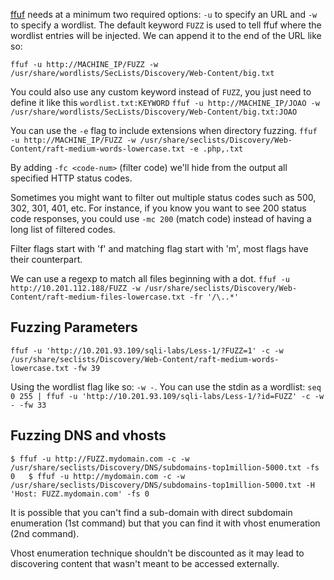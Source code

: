[ffuf](https://github.com/ffuf/ffuf) needs at a minimum two required options: `-u` to specify an URL and `-w` to specify a wordlist. The default keyword `FUZZ` is used to tell ffuf where the wordlist entries will be injected. We can append it to the end of the URL like so:

`ffuf -u http://MACHINE_IP/FUZZ -w /usr/share/wordlists/SecLists/Discovery/Web-Content/big.txt`

You could also use any custom keyword instead of `FUZZ`, you just need to define it like this `wordlist.txt:KEYWORD`
 `ffuf -u http://MACHINE_IP/JOAO -w /usr/share/wordlists/SecLists/Discovery/Web-Content/big.txt:JOAO`

You can use the `-e` flag to include extensions when directory fuzzing.
`ffuf -u http://MACHINE_IP/FUZZ -w /usr/share/seclists/Discovery/Web-Content/raft-medium-words-lowercase.txt -e .php,.txt`

By adding `-fc <code-num>`  (filter code) we'll hide from the output all specified HTTP status codes.

Sometimes you might want to filter out multiple status codes such as 500, 302, 301, 401, etc. For instance, if you know you want to see 200 status code responses, you could use `-mc 200` (match code) instead of having a long list of filtered codes.

Filter flags start with 'f' and matching flag start with 'm', most flags have their counterpart.

We can use a regexp to match all files beginning with a dot.
`ffuf -u http://10.201.112.188/FUZZ -w /usr/share/seclists/Discovery/Web-Content/raft-medium-files-lowercase.txt -fr '/\..*'`

## Fuzzing Parameters
`ffuf -u 'http://10.201.93.109/sqli-labs/Less-1/?FUZZ=1' -c -w /usr/share/seclists/Discovery/Web-Content/raft-medium-words-lowercase.txt -fw 39`

Using the wordlist flag like so: `-w -`. You can use the stdin as a wordlist:
`seq 0 255 | ffuf -u 'http://10.201.93.109/sqli-labs/Less-1/?id=FUZZ' -c -w - -fw 33`

## Fuzzing DNS and vhosts

`$ ffuf -u http://FUZZ.mydomain.com -c -w /usr/share/seclists/Discovery/DNS/subdomains-top1million-5000.txt -fs 0   $ ffuf -u http://mydomain.com -c -w /usr/share/seclists/Discovery/DNS/subdomains-top1million-5000.txt -H 'Host: FUZZ.mydomain.com' -fs 0`  

It is possible that you can't find a sub-domain with direct subdomain enumeration (1st command) but that you can find it with vhost enumeration (2nd command).

Vhost enumeration technique shouldn't be discounted as it may lead to discovering content that wasn't meant to be accessed externally.